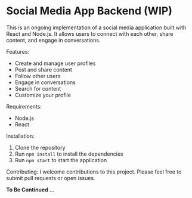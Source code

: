 # Social Media App Backend (WIP)

This is an ongoing implementation of a social media application built with React and Node.js. It allows users to connect with each other, share content, and engage in conversations.

Features:
* Create and manage user profiles
* Post and share content
* Follow other users
* Engage in conversations
* Search for content
* Customize your profile

Requirements:
* Node.js
* React

Installation:
1. Clone the repository
2. Run `npm install` to install the dependencies
3. Run `npm start` to start the application

Contributing:
I welcome contributions to this project. Please feel free to submit pull requests or open issues.

**To Be Continued ...**
